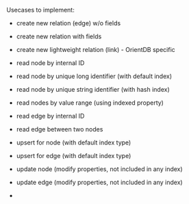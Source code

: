 

Usecases to implement:

* create new relation (edge) w/o fields
* create new relation with fields

* create new lightweight relation (link) - OrientDB specific

* read node by internal ID
* read node by unique long identifier (with default index)
* read node by unique string identifier (with hash index)
* read nodes by value range (using indexed property)

* read edge by internal ID
* read edge between two nodes

* upsert for node (with default index type)
* upsert for edge (with default index type)

* update node (modify properties, not included in any index)
* update edge (modify properties, not included in any index)

*